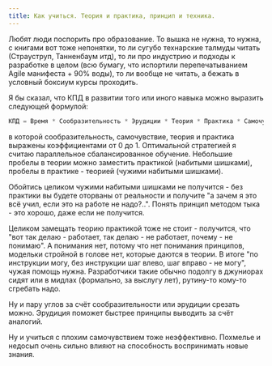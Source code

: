 ```yaml
---
title: Как учиться. Теория и практика, принцип и техника.
---
```


Любят люди поспорить про образование. То вышка не нужна, то нужна, с книгами вот тоже непонятки, то ли сугубо технарские талмуды читать (Страуструп, Танненбаум итд), то ли про индустрию и подходы к разработке в целом (всю бумагу, что испортили перепечатыванием Agile манифеста + 90% воды), то ли вообще не читать, а бежать в условный боксиум курсы проходить.

Я бы сказал, что КПД в развитии того или иного навыка можно выразить следующей формулой:

``` python
КПД = Время * Сообразительность * Эрудиции * Теория * Практика * Самочувствие
```

в которой сообразительность, самочувствие, теория и практика выражены коэффициентами от 0 до 1. Оптимальной стратегией я считаю параллельное сбалансированное обучение. Небольшие пробелы в теории можно заместить практикой (набитыми шишками), пробелы в практике - теорией (чужими набитыми шишками).

Обойтись целиком чужими набитыми шишками не получится - без практики вы будете оторваны от реальности и получите "а зачем я это всё учил, если это на работе не надо?..".  Понять принцип методом тыка - это хорошо, даже если не получится.

Целиком замещать теорию практикой тоже не стоит - получится, что "вот так делаю - работает, так делаю - не работает, почему - не понимаю". А понимания нет, потому что нет понимания принципов, модельки стройной в голове нет, которые даются в теории. В итоге "по инструкции могу, без инструкции шаг влево, шаг вправо - не могу", чужая помощь нужна. Разработчики такие обычно подолгу в джуниорах сидят или в мидлах (формально, за выслугу лет), рутину-то кому-то сгребать надо.

Ну и пару углов за счёт сообразительности или эрудиции срезать можно. Эрудиция поможет быстрее принципы выводить за счёт аналогий.

Ну и учиться с плохим самочувствием тоже неэффективно. Похмелье и недосып очень сильно влияют на способность воспринимать новые знания.
